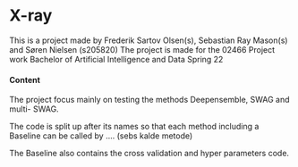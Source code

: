 # X-ray


This is a project made by Frederik Sartov Olsen(s), Sebastian Ray Mason(s) and Søren Nielsen (s205820)
The project is made for the 02466 Project work Bachelor of Artificial Intelligence and Data Spring 22

#### Content
The project focus mainly on testing the methods Deepensemble, SWAG and multi- SWAG.

The code is split up after its names so that each method including a Baseline can be called by .... (sebs kalde metode)

The Baseline also contains the cross validation and hyper parameters code.




